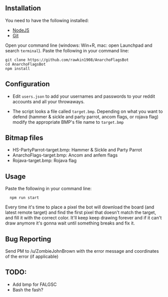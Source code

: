 ## Installation

You need to have the following installed:
* [NodeJS](https://nodejs.org)
* [Git](https://git-scm.com/book/en/v2/Getting-Started-Installing-Git)

Open your command line (windows: Win+R, mac: open Launchpad and search `terminal`). 
Paste the following in your command line:

```
git clone https://github.com/rawkin1908/AnarchoFlagsBot
cd AnarchoFlagsBot
npm install
```

## Configuration

* Edit `users.json` to add your usernames and passwords
to your reddit accounts and all your throwaways.

* The script looks a file called `target.bmp`. Depending on what you want to defend (hammer & sickle and party parrot,
ancom flags, or rojava flag) modify the appropriate BMP's file name to `target.bmp`

## Bitmap files
* HS-PartyParrot-target.bmp: Hammer & Sickle and Party Parrot
* AnarchoFlags-target.bmp: Ancom and anfem flags
* Rojava-target.bmp: Rojava flag

## Usage

Paste the following in your command line:

```
  npm run start
```

Every time it's time to place a pixel the bot will download the board
(and latest remote target) and find the first pixel that doesn't match
the target, and fill it with the correct color. It'll keep keep drawing forever and if it can't draw anymore it's gonna
wait until something breaks and fix it.

## Bug Reporting
Send PM to /u/ZombieJohnBrown with the error message and coordinates of the error (if applicable)

## TODO:
* Add bmp for FALGSC
* Bash the fash?
